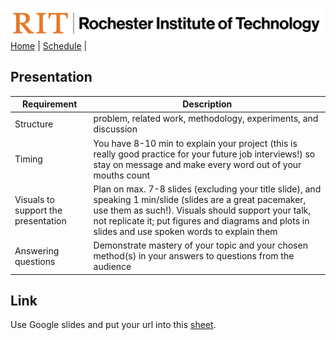[<img width=900 src="../img/logo_rit.png?raw=yes">](../README.md)   
[Home](../README.md) |
[Schedule](../schedule.md) |

## Presentation
 
 | Requirement | Description | 
 |------------|--------|
 | Structure | problem, related work, methodology, experiments, and discussion | 
 | Timing | You have 8-10 min to explain your project (this is really good practice for your future job interviews!) so stay on message and make every word out of your mouths count | 
 | Visuals to support the presentation | Plan on max. 7-8 slides (excluding your title slide), and speaking 1 min/slide (slides are a great pacemaker, use them as such!). Visuals should support your talk, not replicate it; put figures and diagrams and plots in slides and use spoken words to explain them | 
 | Answering questions | Demonstrate mastery of your topic and your chosen method(s) in your answers to questions from the audience | 


## Link

Use Google slides and put your url into this [sheet](https://docs.google.com/spreadsheets/d/1w6aNToF7cyjsaXNpmJNCxZmzXrB5BWu0F6thpt_bnKk/edit?usp=sharing).

